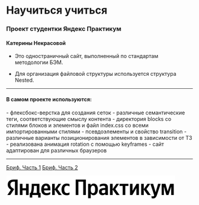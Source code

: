 # Научиться учиться
### Проект студентки Яндекс Практикум
#### Катерины Некрасовой

* Это одностраничный сайт, выполненный по стандартам методологии БЭМ.

* Для организация файловой структуры используется структура Nested.
_______

#### В самом проекте используются:

_-_ флексбокс-верстка для создания сеток
_-_ различные семантические теги, соответствующие смыслу контента
_-_ директория blocks со стилями блоков и элементов и файл index.css со всеми импортированными стилями
_-_ псевдоэлементы и свойство transition
_-_ различные варианты позиционирования элементов в зависимости от ТЗ
_-_ реализована анимация rotation с помощью keyframes
_-_ сайт адаптирован для различных браузеров
_______

[Бриф. Часть 1](https://code.s3.yandex.net/web-developer/project-1/sprint-1-brief.pdf)
[Бриф. Часть 2](https://code.s3.yandex.net/web-developer/project-1/sprint-2-brief.pdf)

[![Яндекс лого](https://github.com/californikate/how-to-learn/blob/main/images/logo_place_header.svg)](https://practicum.yandex.ru/)

